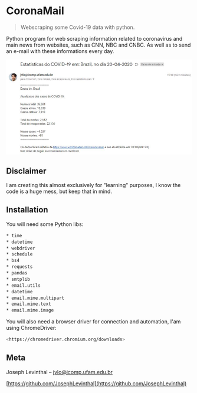 # CoronaMail

> Webscraping some Covid-19 data with python.

Python program for web scraping information related to coronavirus and main news from websites, such as CNN, NBC and CNBC. As well as to send an e-mail with these informations every day.

![](image1.jpg)

## Disclaimer

I am creating this almost exclusively for "learning" purposes, I know the code is a huge mess, but keep that in mind.

## Installation

You will need some Python libs:

```sh
* time
* datetime
* webdriver
* schedule
* bs4
* requests
* pandas
* smtplib
* email.utils
* datetime
* email.mime.multipart
* email.mime.text
* email.mime.image
```

You will also need a browser driver for connection and automation, I'am using ChromeDriver:

```sh
<https://chromedriver.chromium.org/downloads>
```

## Meta

Joseph Levinthal – jvlo@icomp.ufam.edu.br

[https://github.com/JosephLevinthal](https://github.com/JosephLevinthal)

